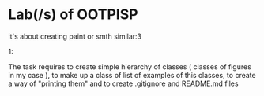 # Lab(/s) of OOTPISP

it's about creating paint or smth similar:3

1:

The task requires to create simple hierarchy of classes ( classes of figures in my case ), to make up a class of list of examples of this classes, to create a way of "printing them" and to create .gitignore and README.md files